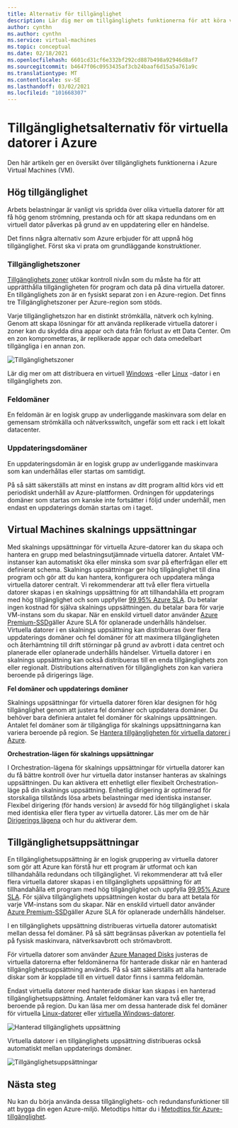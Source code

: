 ```yaml
---
title: Alternativ för tillgänglighet
description: Lär dig mer om tillgänglighets funktionerna för att köra virtuella datorer i Azure
author: cynthn
ms.author: cynthn
ms.service: virtual-machines
ms.topic: conceptual
ms.date: 02/18/2021
ms.openlocfilehash: 6601cd31cf6e332bf292cd887b498a92946d8af7
ms.sourcegitcommit: b4647f06c0953435af3cb24baaf6d15a5a761a9c
ms.translationtype: MT
ms.contentlocale: sv-SE
ms.lasthandoff: 03/02/2021
ms.locfileid: "101668307"
---
```

# <a name="availability-options-for-virtual-machines-in-azure"></a>Tillgänglighetsalternativ för virtuella datorer i Azure

Den här artikeln ger en översikt över tillgänglighets funktionerna i Azure Virtual Machines (VM).

## <a name="high-availability"></a>Hög tillgänglighet

Arbets belastningar är vanligt vis spridda över olika virtuella datorer för att få hög genom strömning, prestanda och för att skapa redundans om en virtuell dator påverkas på grund av en uppdatering eller en händelse. 

Det finns några alternativ som Azure erbjuder för att uppnå hög tillgänglighet. Först ska vi prata om grundläggande konstruktioner. 

### <a name="availability-zones"></a>Tillgänglighetszoner

[Tillgänglighets zoner](../availability-zones/az-overview.md) utökar kontroll nivån som du måste ha för att upprätthålla tillgängligheten för program och data på dina virtuella datorer. En tillgänglighets zon är en fysiskt separat zon i en Azure-region. Det finns tre Tillgänglighetszoner per Azure-region som stöds. 

Varje tillgänglighetszon har en distinkt strömkälla, nätverk och kylning. Genom att skapa lösningar för att använda replikerade virtuella datorer i zoner kan du skydda dina appar och data från förlust av ett Data Center. Om en zon komprometteras, är replikerade appar och data omedelbart tillgängliga i en annan zon. 

![Tillgänglighetszoner](./media/virtual-machines-common-regions-and-availability/three-zones-per-region.png)

Lär dig mer om att distribuera en virtuell [Windows](./windows/create-powershell-availability-zone.md) -eller [Linux](./linux/create-cli-availability-zone.md) -dator i en tillgänglighets zon.


### <a name="fault-domains"></a>Feldomäner

En feldomän är en logisk grupp av underliggande maskinvara som delar en gemensam strömkälla och nätverksswitch, ungefär som ett rack i ett lokalt datacenter. 

### <a name="update-domains"></a>Uppdateringsdomäner

En uppdateringsdomän är en logisk grupp av underliggande maskinvara som kan underhållas eller startas om samtidigt. 

På så sätt säkerställs att minst en instans av ditt program alltid körs vid ett periodiskt underhåll av Azure-plattformen. Ordningen för uppdaterings domäner som startas om kanske inte fortsätter i följd under underhåll, men endast en uppdaterings domän startas om i taget.


## <a name="virtual-machines-scale-sets"></a>Virtual Machines skalnings uppsättningar 

Med skalnings uppsättningar för virtuella Azure-datorer kan du skapa och hantera en grupp med belastningsutjämnade virtuella datorer. Antalet VM-instanser kan automatiskt öka eller minska som svar på efterfrågan eller ett definierat schema. Skalnings uppsättningar ger hög tillgänglighet till dina program och gör att du kan hantera, konfigurera och uppdatera många virtuella datorer centralt. Vi rekommenderar att två eller flera virtuella datorer skapas i en skalnings uppsättning för att tillhandahålla ett program med hög tillgänglighet och som uppfyller [99,95% Azure SLA](https://azure.microsoft.com/support/legal/sla/virtual-machines/). Du betalar ingen kostnad för själva skalnings uppsättningen. du betalar bara för varje VM-instans som du skapar. När en enskild virtuell dator använder [Azure Premium-SSD](./disks-types.md#premium-ssd)gäller Azure SLA för oplanerade underhålls händelser. Virtuella datorer i en skalnings uppsättning kan distribueras över flera uppdaterings domäner och fel domäner för att maximera tillgängligheten och återhämtning till drift störningar på grund av avbrott i data centret och planerade eller oplanerade underhålls händelser. Virtuella datorer i en skalnings uppsättning kan också distribueras till en enda tillgänglighets zon eller regionalt. Distributions alternativen för tillgänglighets zon kan variera beroende på dirigerings läge.

**Fel domäner och uppdaterings domäner**

Skalnings uppsättningar för virtuella datorer fören klar designen för hög tillgänglighet genom att justera fel domäner och uppdatera domäner. Du behöver bara definiera antalet fel domäner för skalnings uppsättningen. Antalet fel domäner som är tillgängliga för skalnings uppsättningarna kan variera beroende på region. Se [Hantera tillgängligheten för virtuella datorer i Azure](./manage-availability.md).

**Orchestration-lägen för skalnings uppsättningar**

I Orchestration-lägena för skalnings uppsättningar för virtuella datorer kan du få bättre kontroll över hur virtuella dator instanser hanteras av skalnings uppsättningen. Du kan aktivera ett enhetligt eller flexibelt Orchestration-läge på din skalnings uppsättning. Enhetlig dirigering är optimerad för storskaliga tillstånds lösa arbets belastningar med identiska instanser. Flexibel dirigering (för hands version) är avsedd för hög tillgänglighet i skala med identiska eller flera typer av virtuella datorer. Läs mer om de här [Dirigerings lägena](./virtual-machine-scale-sets/virtual-machine-scale-sets-orchestration-modes.md) och hur du aktiverar dem.


## <a name="availability-sets"></a>Tillgänglighetsuppsättningar
En tillgänglighetsuppsättning är en logisk gruppering av virtuella datorer som gör att Azure kan förstå hur ett program är utformat och kan tillhandahålla redundans och tillgänglighet. Vi rekommenderar att två eller flera virtuella datorer skapas i en tillgänglighets uppsättning för att tillhandahålla ett program med hög tillgänglighet och uppfylla [99,95% Azure SLA](https://azure.microsoft.com/support/legal/sla/virtual-machines/). För själva tillgänglighets uppsättningen kostar du bara att betala för varje VM-instans som du skapar. När en enskild virtuell dator använder [Azure Premium-SSD](./disks-types.md#premium-ssd)gäller Azure SLA för oplanerade underhålls händelser.

I en tillgänglighets uppsättning distribueras virtuella datorer automatiskt mellan dessa fel domäner. På så sätt begränsas påverkan av potentiella fel på fysisk maskinvara, nätverksavbrott och strömavbrott.

För virtuella datorer som använder [Azure Managed Disks](./faq-for-disks.md) justeras de virtuella datorerna efter feldomänerna för hanterade diskar när en hanterad tillgänglighetsuppsättning används. På så sätt säkerställs att alla hanterade diskar som är kopplade till en virtuell dator finns i samma feldomän. 

Endast virtuella datorer med hanterade diskar kan skapas i en hanterad tillgänglighetsuppsättning. Antalet feldomäner kan vara två eller tre, beroende på region. Du kan läsa mer om dessa hanterade disk fel domäner för virtuella [Linux-datorer](./manage-availability.md#use-managed-disks-for-vms-in-an-availability-set) eller [virtuella Windows-datorer](./manage-availability.md#use-managed-disks-for-vms-in-an-availability-set).

![Hanterad tillgänglighets uppsättning](./media/virtual-machines-common-manage-availability/md-fd-updated.png)


Virtuella datorer i en tillgänglighets uppsättning distribueras också automatiskt mellan uppdaterings domäner. 

![Tillgänglighetsuppsättningar](./media/virtual-machines-common-manage-availability/ud-fd-configuration.png)

## <a name="next-steps"></a>Nästa steg
Nu kan du börja använda dessa tillgänglighets- och redundansfunktioner till att bygga din egen Azure-miljö. Metodtips hittar du i [Metodtips för Azure-tillgänglighet](/azure/architecture/checklist/resiliency-per-service).

